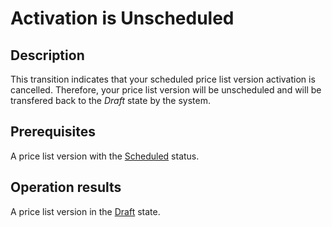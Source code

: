 # Activation is Unscheduled
## Description
This transition indicates that your scheduled price list version activation is cancelled. Therefore, your price list version will be unscheduled and will be transfered back to the *Draft* state by the system.
## Prerequisites
A price list version with the [Scheduled](s-d-scheduled.html) status.
## Operation results
A price list version in the [Draft](s-b-draft.html) state.
